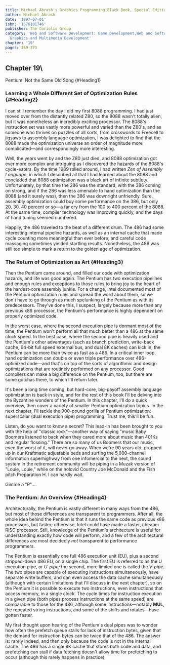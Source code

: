 ```yaml
---
title: Michael Abrash's Graphics Programming Black Book, Special Edition
author: Michael Abrash
date: '1997-07-01'
isbn: '1576101746'
publisher: The Coriolis Group
category: 'Web and Software Development: Game Development,Web and Software Development:
  Graphics and Multimedia Development'
chapter: '19'
pages: 369-373
---
```


## Chapter 19\
 Pentium: Not the Same Old Song {#Heading1}

### Learning a Whole Different Set of Optimization Rules {#Heading2}

I can still remember the day I did my first 8088 programming. I had just
moved over from the distantly related Z80, so the 8088 wasn't totally
alien, but it was nonetheless an incredibly exciting processor. The
8088's instruction set was vastly more powerful and varied than the
Z80's, and as someone who thrives on puzzles of all sorts, from
crosswords to Freecell to jigsaws to assembly language optimization, I
was delighted to find that the 8088 made the optimization universe an
order of magnitude more complicated—and correspondingly more
interesting.

Well, the years went by and the Z80 just died, and 8088 optimization got
ever more complex and intriguing as I discovered the hazards of the
8088's cycle-eaters. By the time 1989 rolled around, I had written *Zen
of Assembly Language*, in which I described all that I had learned about
the 8088 and concluded that 8088 optimization was a black art of
infinite subtlety. Unfortunately, by that time the 286 was the standard,
with the 386 coming on strong, and if the 286 was less amenable to hand
optimization than the 8088 (and it surely was), then the 386 was
downright unfriendly. Sure, assembly optimization could buy some
performance on the 386, but only 20, 30, 40 percent or so—a far cry from
the 100 to 400 percent of the 8088. At the same time, compiler
technology was improving quickly, and the days of hand tuning seemed
numbered.

Happily, the 486 traveled to the beat of a different drum. The 486 had
some interesting internal pipeline hazards, as well as an internal cache
that made cycle counting more meaningful than ever before, and careful
code massaging sometimes yielded startling results. Nonetheless, the 486
was still too simple to mark a return to the golden age of optimization.

### The Return of Optimization as Art {#Heading3}

Then the Pentium came around, and filled our code with optimization
hazards, and life was good again. The Pentium has two execution
pipelines and enough rules and exceptions to those rules to bring joy to
the heart of the hardest-core assembly junkie. For a change, Intel
documented most of the Pentium optimization rules and spread the word
about them, so we don't have to go through as much spelunking of the
Pentium as with its predecessors. They've done this, I suspect, largely
because more than any previous x86 processor, the Pentium's performance
is highly dependent on properly optimized code.

In the worst case, where the second execution pipe is dormant most of
the time, the Pentium won't perform all that much better than a 486 at
the same clock speed. In the best case, where the second pipe is heavily
used and the Pentium's other advantages (such as branch prediction,
write-back cache, 64-bit full speed external bus, and dual 8K caches)
can kick in, the Pentium can be more than twice as fast as a 486. In a
critical inner loop, hand optimization can double or even triple
performance over 486-optimized code—and that's on top of the sorts of
algorithmic and design optimizations that are routinely performed on any
processor. Good compilers can make a big difference on the Pentium, too,
but there are some gotchas there, to which I'll return later.

It's been a long time coming, but hard-core, big-payoff assembly
language optimization is back in style, and for the rest of this book
I'll be delving into the Byzantine wonders of the Pentium. In this
chapter, I'll do a quick overview, then cover a variety of smaller
Pentium optimization topics. In the next chapter, I'll tackle the
900-pound gorilla of Pentium optimization: superscalar (dual execution
pipe) programming. Trust me, this'll be fun.

Listen, do you want to know a secret? This lead-in has been brought to
you with the help of "classic rock"—another way of saying "music Baby
Boomers listened to back when they cared more about music than 401Ks and
regular flossing." There are so many of us Boomers that our music, even
the worst of it, will never go away. When we're 90 years old, propped up
in our Kraftmatic adjustable beds and surfing the 5,000-channel
information superhighway from one infomercial to the next, the sound
system in the retirement community will be piping in a Muzak version of
"Louie, Louie," while on the holovid Country Joe McDonald and the Fish
pitch Preparation H. I can hardly wait.

Gimme a "P"....

### The Pentium: An Overview {#Heading4}

Architecturally, the Pentium is vastly different in many ways from the
486, but most of those differences are transparent to programmers. After
all, the whole idea behind the Pentium is that it runs the same code as
previous x86 processors, but faster; otherwise, Intel could have made a
faster, cheaper RISC processor. Still, knowledge of the Pentium's
architecture is useful for understanding exactly how code will perform,
and a few of the architectural differences are most decidedly *not*
transparent to performance programmers.

The Pentium is essentially one full 486 execution unit (EU), plus a
second stripped-down 486 EU, on a single chip. The first EU is referred
to as the U execution pipe, or *U-pipe;* the second, more limited one is
called the *V-pipe*. The two pipes are capable of executing instructions
simultaneously, have separate write buffers, and can even access the
data cache simultaneously (although with certain limitations that I'll
discuss in the next chapter), so on the Pentium it is possible to
execute two instructions, even instructions that access memory, in a
single clock. The cycle times for instruction execution in a given pipe
(both pipes process instructions at the same speed) are comparable to
those for the 486, although some instructions—notably **MUL**, the
repeated string instructions, and some of the shifts and rotates—have
gotten faster.

My first thought upon hearing of the Pentium's dual pipes was to wonder
how often the prefetch queue stalls for lack of instruction bytes, given
that the demand for instruction bytes can be twice that of the 486. The
answer is: rarely indeed, and then only because the code is not in the
internal cache. The 486 has a single 8K cache that stores both code and
data, and prefetching can stall if data fetching doesn't allow time for
prefetching to occur (although this rarely happens in practice).
